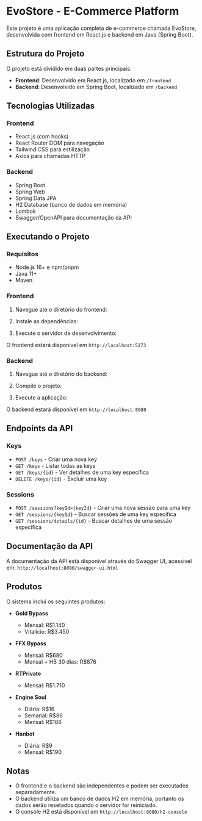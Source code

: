 # EvoStore - E-Commerce Platform

Este projeto é uma aplicação completa de e-commerce chamada EvoStore, desenvolvida com frontend em React.js e backend em Java (Spring Boot).

## Estrutura do Projeto

O projeto está dividido em duas partes principais:

- **Frontend**: Desenvolvido em React.js, localizado em `/frontend`
- **Backend**: Desenvolvido em Spring Boot, localizado em `/backend`

## Tecnologias Utilizadas

### Frontend
- React.js (com hooks)
- React Router DOM para navegação
- Tailwind CSS para estilização
- Axios para chamadas HTTP

### Backend
- Spring Boot
- Spring Web
- Spring Data JPA
- H2 Database (banco de dados em memória)
- Lombok
- Swagger/OpenAPI para documentação da API

## Executando o Projeto

### Requisitos
- Node.js 16+ e npm/pnpm
- Java 11+
- Maven

### Frontend

1. Navegue até o diretório do frontend:


2. Instale as dependências:


3. Execute o servidor de desenvolvimento:


O frontend estará disponível em `http://localhost:5173`

### Backend

1. Navegue até o diretório do backend:


2. Compile o projeto:


3. Execute a aplicação:


O backend estará disponível em `http://localhost:8080`

## Endpoints da API

### Keys
- `POST /keys` - Criar uma nova key
- `GET /keys` - Listar todas as keys
- `GET /keys/{id}` - Ver detalhes de uma key específica
- `DELETE /keys/{id}` - Excluir uma key

### Sessions
- `POST /sessions?keyId={keyId}` - Criar uma nova sessão para uma key
- `GET /sessions/{keyId}` - Buscar sessões de uma key específica
- `GET /sessions/details/{id}` - Buscar detalhes de uma sessão específica

## Documentação da API
A documentação da API está disponível através do Swagger UI, acessível em:
`http://localhost:8080/swagger-ui.html`

## Produtos
O sistema inclui os seguintes produtos:

- **Gold Bypass**
  - Mensal: R$1.140
  - Vitalício: R$3.450

- **FFX Bypass**
  - Mensal: R$680
  - Mensal + HB 30 dias: R$876

- **RTPrivate**
  - Mensal: R$1.710

- **Engine Soul**
  - Diária: R$16
  - Semanal: R$86
  - Mensal: R$186

- **Hanbot**
  - Diária: R$9
  - Mensal: R$190

## Notas
- O frontend e o backend são independentes e podem ser executados separadamente.
- O backend utiliza um banco de dados H2 em memória, portanto os dados serão resetados quando o servidor for reiniciado.
- O console H2 está disponível em `http://localhost:8080/h2-console`